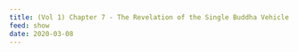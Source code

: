 ```yaml
---
title: (Vol 1) Chapter 7 - The Revelation of the Single Buddha Vehicle - Opening the Door to the Oneness of Mentor and Disciple
feed: show
date: 2020-03-08
---
```

